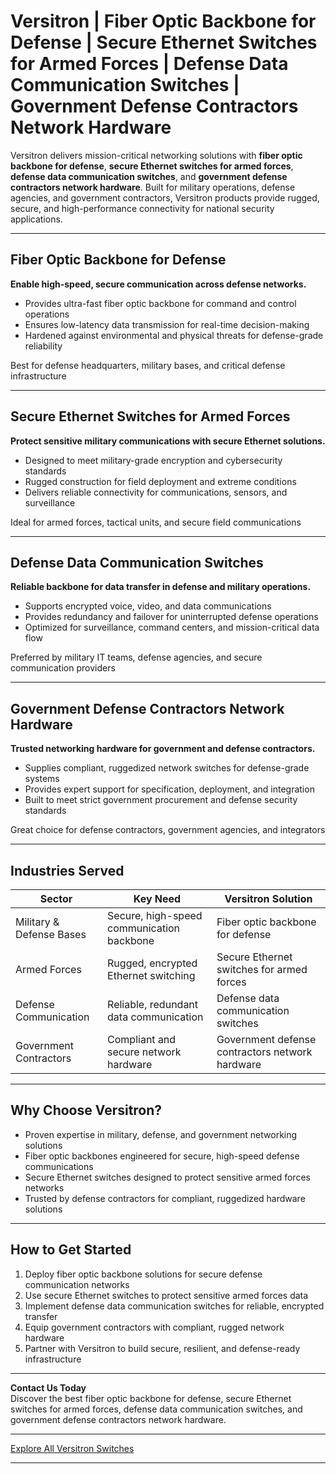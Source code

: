 # Versitron | Fiber Optic Backbone for Defense | Secure Ethernet Switches for Armed Forces | Defense Data Communication Switches | Government Defense Contractors Network Hardware

Versitron delivers mission-critical networking solutions with **fiber optic backbone for defense**, **secure Ethernet switches for armed forces**, **defense data communication switches**, and **government defense contractors network hardware**. Built for military operations, defense agencies, and government contractors, Versitron products provide rugged, secure, and high-performance connectivity for national security applications.

---

## Fiber Optic Backbone for Defense

**Enable high-speed, secure communication across defense networks.**

- Provides ultra-fast fiber optic backbone for command and control operations  
- Ensures low-latency data transmission for real-time decision-making  
- Hardened against environmental and physical threats for defense-grade reliability  

Best for defense headquarters, military bases, and critical defense infrastructure  

---

## Secure Ethernet Switches for Armed Forces

**Protect sensitive military communications with secure Ethernet solutions.**

- Designed to meet military-grade encryption and cybersecurity standards  
- Rugged construction for field deployment and extreme conditions  
- Delivers reliable connectivity for communications, sensors, and surveillance  

Ideal for armed forces, tactical units, and secure field communications  

---

## Defense Data Communication Switches

**Reliable backbone for data transfer in defense and military operations.**

- Supports encrypted voice, video, and data communications  
- Provides redundancy and failover for uninterrupted defense operations  
- Optimized for surveillance, command centers, and mission-critical data flow  

Preferred by military IT teams, defense agencies, and secure communication providers  

---

## Government Defense Contractors Network Hardware

**Trusted networking hardware for government and defense contractors.**

- Supplies compliant, ruggedized network switches for defense-grade systems  
- Provides expert support for specification, deployment, and integration  
- Built to meet strict government procurement and defense security standards  

Great choice for defense contractors, government agencies, and integrators  

---

## Industries Served

| Sector                     | Key Need                                         | Versitron Solution                           |
|----------------------------|--------------------------------------------------|----------------------------------------------|
| Military & Defense Bases   | Secure, high-speed communication backbone        | Fiber optic backbone for defense             |
| Armed Forces               | Rugged, encrypted Ethernet switching             | Secure Ethernet switches for armed forces    |
| Defense Communication      | Reliable, redundant data communication           | Defense data communication switches          |
| Government Contractors     | Compliant and secure network hardware            | Government defense contractors network hardware |

---

## Why Choose Versitron?

- Proven expertise in military, defense, and government networking solutions  
- Fiber optic backbones engineered for secure, high-speed defense communications  
- Secure Ethernet switches designed to protect sensitive armed forces networks  
- Trusted by defense contractors for compliant, ruggedized hardware solutions  

---

## How to Get Started

1. Deploy fiber optic backbone solutions for secure defense communication networks  
2. Use secure Ethernet switches to protect sensitive armed forces data  
3. Implement defense data communication switches for reliable, encrypted transfer  
4. Equip government contractors with compliant, rugged network hardware  
5. Partner with Versitron to build secure, resilient, and defense-ready infrastructure  

---

**Contact Us Today**  
Discover the best fiber optic backbone for defense, secure Ethernet switches for armed forces, defense data communication switches, and government defense contractors network hardware.  

---

[Explore All Versitron Switches](https://www.versitron.com/collections/fiber-optic-network-switches)

---
